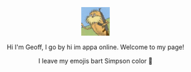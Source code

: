 <!--
**yeoffrey/yeoffrey** is a ✨ _special_ ✨ repository because its `README.md` (this file) appears on your GitHub profile.
-->

<p align="center"><img width="64px" height="64px" src="https://github.com/yeoffrey/yeoffrey/blob/main/profile%20photo.jpg"></p>

<p align="center">Hi I'm Geoff, I go by hi im appa online. Welcome to my page!</p>
<p align="center" font-size="32px">I leave my emojis bart Simpson color 👋</p>
